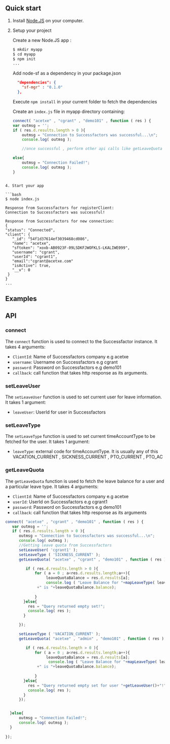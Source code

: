 ## Quick start

1. Install [Node.JS](http://nodejs.org/) on your computer.

2. Setup your project 

    Create a new Node.JS app :
    
    ```bash
    $ mkdir myapp
    $ cd myapp
    $ npm init
    ...
    ```
    
    Add node-sf as a dependency in your package.json
    
    ```json
      "dependencies": {
        "sf-mgr" : "0.1.0"	
      },	
    ```
    
    Execute `npm install` in your current folder to fetch the dependencies
    
    Create an `index.js` file in myapp directory containing:
    
    ```javascript
    connect( "acetxe" , "cgrant" , "demo101" , function ( res ) {
    var outmsg = '';
    if ( res.d.results.length > 0 ){
        outmsg = "Connection to Successfactors was successful...\n";
        console.log( outmsg );

        //once successful , perform other api calls like getLeaveQuota , makeLeaveRequest

    else{
        outmsg = "Connection Failed!";
        console.log( outmsg );
    }
 ```

4. Start your app

```bash
$ node index.js

Response from Successfactors for registerClient:
Connection to Successfactors was successful!

Response from Successfactors for new connection:
{
 "status": "Connected",
 "client": {
    "_id": "54f1d37614ef3039468cd086",
    "name": "acetxe",
    "sftoken": "xoxb-AB0923F-09LSDKFJWOFKLS-LKALIWE099",
    "username": "cgrant",
    "userId": "cgrant1",
    "email":"cgrant@acetxe.com"
    "isActive": true,
    "__v": 0
  }
}
...
```

## Examples


## API

### connect

The `connect` function is used to connect to the Successfactor instance. It takes 4 arguments:
- `ClientId`: Name of Successfactors company e.g acetxe
- `username`: Username on Successfactors e.g cgrant
- `password`: Password on Successfactors e.g demo101
- `callback`: call function that takes http response as its arguments.


### setLeaveUser

The `setLeaveUser` function is used to set current user for leave information. It takes 1 argument: 
- `leaveUser`: UserId for user in Successfactors


### setLeaveType

The `setLeaveType` function is used to set current timeAccountType to be fetched for the user. It takes 1 argument: 
- `leaveType`: external code for timeAccountType. It is usually any of this VACATION_CURRENT , SICKNESS_CURRENT , PTO_CURRENT , PTO_AC


### getLeaveQuota

The `getLeaveQuota` function is used to fetch the leave balance for a user and a particular leave type. It takes 4 arguments:
- `ClientId`: Name of Successfactors company e.g acetxe
- `userId`: UserId on Successfactors e.g cgrant1
- `password`: Password on Successfactors e.g demo101
- `callback`: call function that takes http response as its arguments


```javascript
connect( "acetxe" , "cgrant" , "demo101" , function ( res ) {
   var outmsg = '';
   if ( res.d.results.length > 0 ){
      outmsg = "Connection to Successfactors was successful...\n";
      console.log( outmsg );
      //Getting leave quota from Successfactors
      setLeaveUser( 'cgrant1' );
      setLeaveType ( 'SICKNESS_CURRENT' );
      getLeaveQuota( "acetxe" , "cgrant" , "demo101" , function ( res ) {

         if ( res.d.results.length > 0 ){
             for ( a = 0 ; a<res.d.results.length;a++){
                  leaveQuotaBalance = res.d.results[a];
                  console.log ( "Leave Balance for "+mapLeaveType( leaveQuotaBalance.timeAccountType )+" for Successfactor user with id  "+leaveQuotaBalance.userId
              +" is "+leaveQuotaBalance.balance);
            
             }
        }else{
          res = "Query returned empty set!";
          console.log( res );
        }

      });

      setLeaveType ( 'VACATION_CURRENT' );
      getLeaveQuota( "acetxe" , "admin" , "demo101" , function ( res ) {

         if ( res.d.results.length > 0 ){
             for ( a = 0 ; a<res.d.results.length;a++){
                  leaveQuotaBalance = res.d.results[a];
                   console.log ( "Leave Balance for "+mapLeaveType( leaveQuotaBalance.timeAccountType )+" for Successfactor user with id  "+leaveQuotaBalance.userId
              +" is "+leaveQuotaBalance.balance);
            
             }
        }else{
          res = "Query returned empty set for user "+getLeaveUser()+"!";
          console.log( res );
        }
      });


  }else{
      outmsg = "Connection Failed!";
      console.log( outmsg );
  }
 
});
```